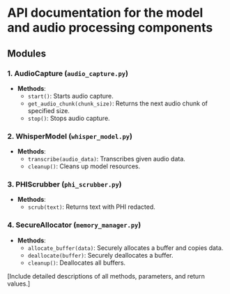 # API documentation for the model and audio processing components

## Modules

### 1. AudioCapture (`audio_capture.py`)

- **Methods**:
  - `start()`: Starts audio capture.
  - `get_audio_chunk(chunk_size)`: Returns the next audio chunk of specified size.
  - `stop()`: Stops audio capture.

### 2. WhisperModel (`whisper_model.py`)

- **Methods**:
  - `transcribe(audio_data)`: Transcribes given audio data.
  - `cleanup()`: Cleans up model resources.

### 3. PHIScrubber (`phi_scrubber.py`)

- **Methods**:
  - `scrub(text)`: Returns text with PHI redacted.

### 4. SecureAllocator (`memory_manager.py`)

- **Methods**:
  - `allocate_buffer(data)`: Securely allocates a buffer and copies data.
  - `deallocate(buffer)`: Securely deallocates a buffer.
  - `cleanup()`: Deallocates all buffers.

[Include detailed descriptions of all methods, parameters, and return values.]